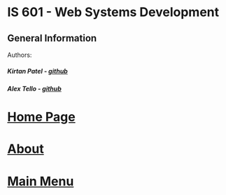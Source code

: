 # IS 601 - Web Systems Development
## General Information
Authors:
##### Kirtan Patel - [github](https://github.com/kpp46/HowTheInternetWorks)
##### Alex Tello - [github](https://github.com/Alextello08/Homework-2)

# [Home Page](content/HomePage.md)

# [About](https://github.com/kpp46/HowTheInternetWorks/blob/main/Content/About.md)

# [Main Menu](https://github.com/kpp46/HowTheInternetWorks/blob/main/Content/HomePage.md)
